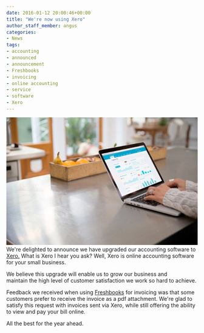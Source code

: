 ```yaml
---
date: 2016-01-12 20:00:46+00:00
title: "We're now using Xero"
author_staff_member: angus
categories:
- News
tags:
- accounting
- announced
- announcement
- Freshbooks
- invoicing
- online accounting
- service
- software
- Xero
---
```


![Xero](/images/xero-macbook-ITS.jpg)
We're delighted to announce we have upgraded our accounting software to [Xero.](https://www.xero.com/accounting-software/) What is Xero I hear you ask? Well, Xero is online accounting software for your small business.

We believe this upgrade will enable us to grow our business and maintain the high level of customer satisfaction we work so hard to achieve.

Feedback we received when using [Freshbooks](https://itsolver.freshbooks.com/tryfreshbooks/www) for invoicing was that some customers prefer to receive the invoice as a pdf attachment. We're glad to satisfy this request with invoices sent via Xero, while still offering the ability to view and pay your bill online.

All the best for the year ahead.